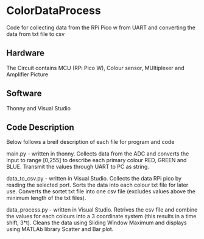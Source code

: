 # ColorDataProcess
Code for collecting data from the RPi Pico w from UART and converting the data from txt file to csv

## Hardware
The Circuit contains MCU (RPi Pico W), Colour sensor, MUltiplexer and Amplifier
Picture

## Software
Thonny and Visual Studio

## Code Description
Below follows a breif description of each file for program and code

main.py - written in thonny. Collects data from the ADC and converts the input to range [0,255] to describe each primary colour RED, GREEN and BLUE. Transmit the values through UART to PC as string.

data_to_csv.py - written in Visual Studio. Collects the data RPi pico by reading the selected port. Sorts the data into each colour txt file for later use. Converts the sortet txt file into one csv file (excludes values above the minimum length of the txt files).

data_process.py - written in Visual Studio. Retrives the csv file and combine the values for each colours into a 3 coordinate system (this results in a time shift, 3*t). Cleans the data using Sliding Window Maximum and displays using MATLAb library Scatter and Bar plot.





